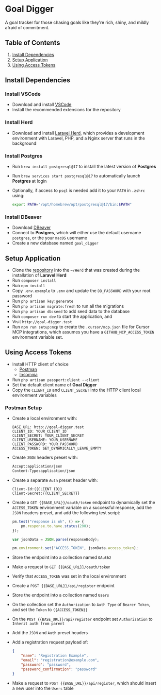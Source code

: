 # Goal Digger

A goal tracker for those chasing goals like they're rich, shiny, and mildly afraid of commitment.

## Table of Contents

1. [Install Dependencies](#install-dependencies)
1. [Setup Application](#setup-application)
1. [Using Access Tokens](#using-access-tokens)

## Install Dependencies

### Install VSCode

-   Download and install [VSCode](https://code.visualstudio.com)
-   Install the recommended extensions for the repository

### Install Herd

-   Download and install [Laravel Herd](https://herd.laravel.com), which provides a development environment with Laravel, PHP, and a Nginx server that runs in the background

### Install Postgres

-   Run `brew install postgresql@17` to install the latest version of **Postgres**
-   Run `brew services start postgresql@17` to automatically launch **Postgres** at login
-   Optionally, if access to `psql` is needed add it to your `PATH` in `.zshrc` using:

    ```bash
    export PATH="/opt/homebrew/opt/postgresql@17/bin:$PATH"
    ```

### Install DBeaver

-   Download [DBeaver](https://dbeaver.io/download)
-   Connect to **Postgres**, which will either use the default username `postgres`, or the your `macOS` username
-   Create a new database named `goal_digger`

## Setup Application

-   Clone the [repository](https://github.com/mtpultz/goal-digger) into the `~/Herd` that was created during the installation of **Laravel Herd**
-   Run `composer install`
-   Run `npm install`
-   Copy `.env.example` to `.env` and update the `DB_PASSWORD` with your root password
-   Run `php artisan key:generate`
-   Run `php artisan migrate:fresh` to run all the migrations
-   Run `php artisan db:seed` to add seed data to the database
-   Run `composer run dev` to start the application, and
-   Visit `http://goal-digger.test`
-   Run `npm run setup:mcp` to create the `.cursor/mcp.json` file for Cursor MCP integrations, which assumes you have a `GITHUB_MCP_ACCESS_TOKEN` environment variable set.

## Using Access Tokens

-   Install HTTP client of choice
    -   [Postman](https://www.postman.com/downloads)
    -   [Insomnia](https://insomnia.rest/download)
-   Run `php artisan passport:client --client`
-   Set the default client name of **Goal Digger**
-   Copy the `CLIENT_ID` and `CLIENT_SECRET` into the HTTP client local environment variables

### Postman Setup

-   Create a local environment with:

    ```
    BASE_URL: http://goal-digger.test
    CLIENT_ID: YOUR_CLIENT_ID
    CLIENT_SECRET: YOUR_CLIENT_SECRET
    CLIENT_USERNAME: YOUR_USERNAME
    CLIENT_PASSWORD: YOUR_PASSWORD
    ACCESS_TOKEN: SET_DYNAMICALLY_LEAVE_EMPTY
    ```

-   Create `JSON` headers preset with:

    ```bash
    Accept:application/json
    Content-Type:application/json
    ```

-   Create a separate `Auth` preset header with:

    ```
    Client-Id:{{CLIENT_ID}}
    Client-Secret:{{CLIENT_SECRET}}
    ```

-   Create a `GET {{BASE_URL}}/oauth/token` endpoint to dynamically set the `ACCESS_TOKEN` environment variable on a successful response, add the `JSON` headers preset, and add the following test script:

    ```js
    pm.test("response is ok", () => {
        pm.response.to.have.status(200);
    });

    var jsonData = JSON.parse(responseBody);

    pm.environment.set("ACCESS_TOKEN", jsonData.access_token);
    ```

-   Store the endpoint into a collection named `OAuth2`
-   Make a request to `GET {{BASE_URL}}/oauth/token`
-   Verify that `ACCESS_TOKEN` was set in the local environment
-   Create a `POST {{BASE_URL}}/api/register` endpoint
-   Store the endpoint into a collection named `Users`
-   On the collection set the `Authorization` to `Auth Type` of `Bearer Token`, and set the `Token` to `{{ACCESS_TOKEN}}`
-   On the `POST {{BASE_URL}}/api/register` endpoint set `Authorization` to `Inherit auth from parent`
-   Add the `JSON` and `Auth` preset headers
-   Add a registration request payload of:

    ```json
    {
        "name": "Registration Example",
        "email": "registration@example.com",
        "password": "password",
        "password_confirmation": "password"
    }
    ```

-   Make a request to `POST {{BASE_URL}}/api/register`, which should insert a new user into the `Users` table
